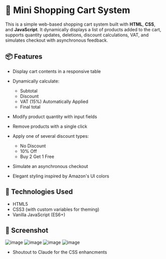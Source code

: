 # 🛒 Mini Shopping Cart System

This is a simple web-based shopping cart system built with **HTML**, **CSS**, and **JavaScript**. It dynamically displays a list of products added to the cart, supports quantity updates, deletions, discount calculations, VAT, and simulates checkout with asynchronous feedback.

## 📦 Features

- Display cart contents in a responsive table
- Dynamically calculate:

  - Subtotal
  - Discount
  - VAT (15%) Automatically Applied
  - Final total

- Modify product quantity with input fields
- Remove products with a single click
- Apply one of several discount types:

  - No Discount
  - 10% Off
  - Buy 2 Get 1 Free

- Simulate an asynchronous checkout
- Elegant styling inspired by Amazon's UI colors

## 🧹 Technologies Used

- HTML5
- CSS3 (with custom variables for theming)
- Vanilla JavaScript (ES6+)

## 📸 Screenshot

![image](https://github.com/user-attachments/assets/805c8c6d-6f48-4d49-9101-2b9593bac65d)
![image](https://github.com/user-attachments/assets/36c287cc-2167-42ab-a546-246ed09fbd77)
![image](https://github.com/user-attachments/assets/5ee1f725-9be8-4294-a770-af8543f37acf)
![image](https://github.com/user-attachments/assets/33ec38a1-bf05-43f3-bafb-528af6c3fe47)


- Shoutout to Claude for the CSS enhancments
